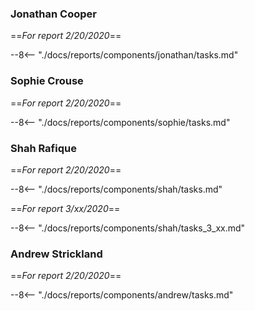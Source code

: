 ### Jonathan Cooper

==*For report 2/20/2020*==

--8<-- "./docs/reports/components/jonathan/tasks.md"

### Sophie Crouse 

==*For report 2/20/2020*==

--8<-- "./docs/reports/components/sophie/tasks.md"

### Shah Rafique

==*For report 2/20/2020*==

--8<-- "./docs/reports/components/shah/tasks.md"

==*For report 3/xx/2020*==

--8<-- "./docs/reports/components/shah/tasks_3_xx.md"

### Andrew Strickland 

==*For report 2/20/2020*==

--8<-- "./docs/reports/components/andrew/tasks.md"